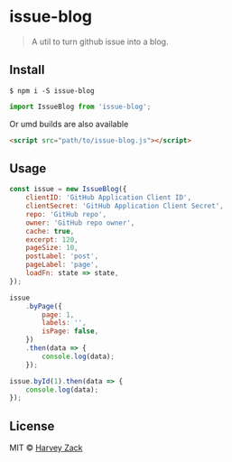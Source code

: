 # issue-blog

> A util to turn github issue into a blog.

## Install

```
$ npm i -S issue-blog
```

```js
import IssueBlog from 'issue-blog';
```

Or umd builds are also available

```html
<script src="path/to/issue-blog.js"></script>
```

## Usage

```js
const issue = new IssueBlog({
    clientID: 'GitHub Application Client ID',
    clientSecret: 'GitHub Application Client Secret',
    repo: 'GitHub repo',
    owner: 'GitHub repo owner',
    cache: true,
    excerpt: 120,
    pageSize: 10,
    postLabel: 'post',
    pageLabel: 'page',
    loadFn: state => state,
});

issue
    .byPage({
        page: 1,
        labels: '',
        isPage: false,
    })
    .then(data => {
        console.log(data);
    });

issue.byId(1).then(data => {
    console.log(data);
});
```

## License

MIT © [Harvey Zack](https://www.zhw-island.com/)
